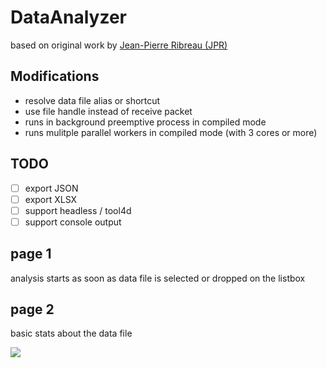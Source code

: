 # DataAnalyzer

based on original work by [Jean-Pierre Ribreau (JPR)](https://kb.4d.com/assetid=77253)

## Modifications

* resolve data file alias or shortcut
* use file handle instead of receive packet
* runs in background preemptive process in compiled mode
* runs mulitple parallel workers in compiled mode (with 3 cores or more)

## TODO 

- [ ] export JSON
- [ ] export XLSX
- [ ] support headless / tool4d
- [ ] support console output

## page 1

analysis starts as soon as data file is selected or dropped on the listbox

## page 2

basic stats about the data file

![](https://github.com/user-attachments/assets/624ed5ab-4b49-4000-9f27-8019f6ac2fc6)
